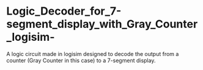 # Logic_Decoder_for_7-segment_display_with_Gray_Counter_logisim-
A logic circuit made in logisim designed to decode the output from a counter (Gray Counter in this case) to a 7-segment display.
